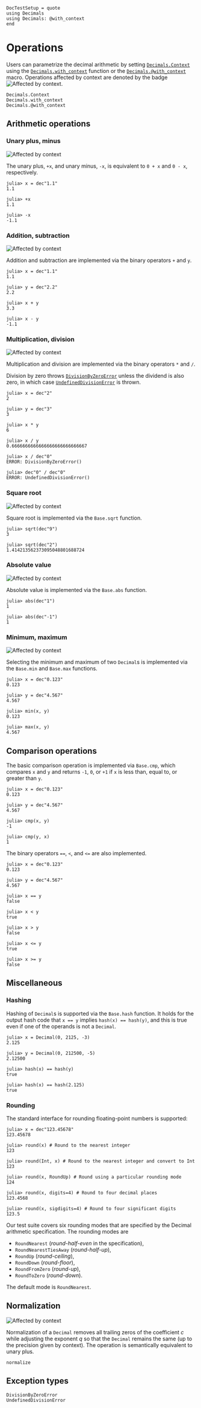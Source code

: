 ```@meta
DocTestSetup = quote
using Decimals
using Decimals: @with_context
end
```

# Operations

Users can parametrize the decimal arithmetic by setting
[`Decimals.Context`](@ref) using the [`Decimals.with_context`](@ref) function
or the [`Decimals.@with_context`](@ref) macro. Operations affected by context
are denoted by the badge ![Affected by
context](https://img.shields.io/badge/ctxt-affected-blue).


```@docs
Decimals.Context
Decimals.with_context
Decimals.@with_context
```

## Arithmetic operations

### Unary plus, minus

![Affected by context](https://img.shields.io/badge/ctxt-affected-blue)

The unary plus, `+x`, and unary minus, `-x`, is equivalent to `0 + x` and
`0 - x`, respectively.

```jldoctest
julia> x = dec"1.1"
1.1

julia> +x
1.1

julia> -x
-1.1
```

### Addition, subtraction

![Affected by context](https://img.shields.io/badge/ctxt-affected-blue)

Addition and subtraction are implemented via the binary operators `+` and `y`.

```jldoctest
julia> x = dec"1.1"
1.1

julia> y = dec"2.2"
2.2

julia> x + y
3.3

julia> x - y
-1.1
```

### Multiplication, division

![Affected by context](https://img.shields.io/badge/ctxt-affected-blue)

Multiplication and division are implemented via the binary operators `*` and
`/`.

Division by zero throws [`DivisionByZeroError`](@ref) unless the dividend is also zero, in which case [`UndefinedDivisionError`](@ref) is thrown.

```jldoctest
julia> x = dec"2"
2

julia> y = dec"3"
3

julia> x * y
6

julia> x / y
0.6666666666666666666666666667

julia> x / dec"0"
ERROR: DivisionByZeroError()

julia> dec"0" / dec"0"
ERROR: UndefinedDivisionError()
```

### Square root

![Affected by context](https://img.shields.io/badge/ctxt-affected-blue)

Square root is implemented via the `Base.sqrt` function.
```jldoctest
julia> sqrt(dec"9")
3

julia> sqrt(dec"2")
1.414213562373095048801688724
```

### Absolute value

![Affected by context](https://img.shields.io/badge/ctxt-affected-blue)

Absolute value is implemented via the `Base.abs` function.

```jldoctest
julia> abs(dec"1")
1

julia> abs(dec"-1")
1
```

### Minimum, maximum

![Affected by context](https://img.shields.io/badge/ctxt-affected-blue)

Selecting the minimum and maximum of two `Decimal`s is implemented via the
`Base.min` and `Base.max` functions.

```jldoctest
julia> x = dec"0.123"
0.123

julia> y = dec"4.567"
4.567

julia> min(x, y)
0.123

julia> max(x, y)
4.567
```

## Comparison operations

The basic comparison operation is implemented via `Base.cmp`, which compares
`x` and `y` and returns `-1`, `0`, or `+1` if `x` is less than, equal to, or
greater than `y`.

```jldoctest
julia> x = dec"0.123"
0.123

julia> y = dec"4.567"
4.567

julia> cmp(x, y)
-1

julia> cmp(y, x)
1
```

The binary operators `==`, `<`, and `<=` are also implemented.

```jldoctest
julia> x = dec"0.123"
0.123

julia> y = dec"4.567"
4.567

julia> x == y
false

julia> x < y
true

julia> x > y
false

julia> x <= y
true

julia> x >= y
false
```

## Miscellaneous

### Hashing

Hashing of `Decimal`s is supported via the `Base.hash` function. It holds for
the output hash code that `x == y` implies `hash(x) == hash(y)`, and this is
true even if one of the operands is not a `Decimal`.

```jldoctest
julia> x = Decimal(0, 2125, -3)
2.125

julia> y = Decimal(0, 212500, -5)
2.12500

julia> hash(x) == hash(y)
true

julia> hash(x) == hash(2.125)
true
```

### Rounding

The standard interface for rounding floating-point numbers is supported:
```jldoctest
julia> x = dec"123.45678"
123.45678

julia> round(x) # Round to the nearest integer
123

julia> round(Int, x) # Round to the nearest integer and convert to Int
123

julia> round(x, RoundUp) # Round using a particular rounding mode
124

julia> round(x, digits=4) # Round to four decimal places
123.4568

julia> round(x, sigdigits=4) # Round to four significant digits
123.5
```

Our test suite covers six rounding modes that are specified by the Decimal
arithmetic specification.  The rounding modes are

  - `RoundNearest` (*round-half-even* in the specification),
  - `RoundNearestTiesAway` (*round-half-up*),
  - `RoundUp` (*round-ceiling*),
  - `RoundDown` (*round-floor*),
  - `RoundFromZero` (*round-up*),
  - `RoundToZero` (*round-down*).

The default mode is `RoundNearest`.

## Normalization

![Affected by context](https://img.shields.io/badge/ctxt-affected-blue)

Normalization of a `Decimal` removes all trailing zeros of the coefficient $c$
while adjusting the exponent $q$ so that the `Decimal` remains the same (up to
the precision given by context). The operation is semantically equivalent to
unary plus.

```@docs
normalize
```

## Exception types

```@docs
DivisionByZeroError
UndefinedDivisionError
```
